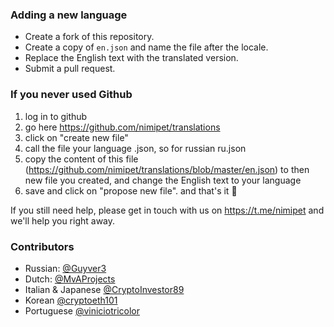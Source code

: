 ### Adding a new language

* Create a fork of this repository.
* Create a copy of `en.json` and name the file after the locale.
* Replace the English text with the translated version.
* Submit a pull request.


### If you never used Github

1) log in to github
2) go here https://github.com/nimipet/translations
3) click on "create new file"
4) call the file your language .json, so for russian ru.json
5) copy the content of this file (https://github.com/nimipet/translations/blob/master/en.json) to then new file you created, and change the English text to your language
6) save and click on "propose new file". and that's it 🙂

If you still need help, please get in touch with us on https://t.me/nimipet and we'll help you right away.


### Contributors

* Russian: [@Guyver3](https://github.com/Guyver3)
* Dutch: [@MvAProjects](https://github.com/MvAProjects)
* Italian & Japanese [@CryptoInvestor89](https://github.com/CryptoInvestor89)
* Korean [@cryptoeth101](https://github.com/cryptoeth101)
* Portuguese [@viniciotricolor](https://github.com/viniciotricolor)



